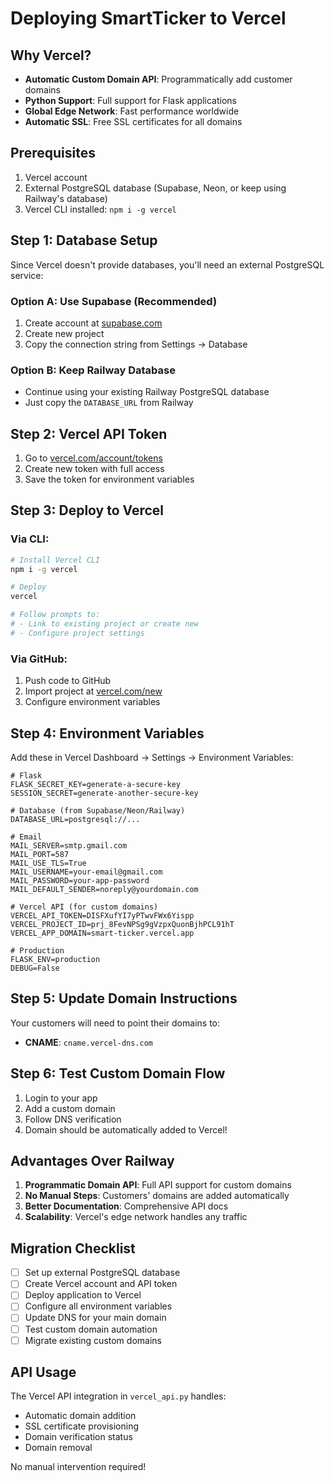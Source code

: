 # Deploying SmartTicker to Vercel

## Why Vercel?
- **Automatic Custom Domain API**: Programmatically add customer domains
- **Python Support**: Full support for Flask applications
- **Global Edge Network**: Fast performance worldwide
- **Automatic SSL**: Free SSL certificates for all domains

## Prerequisites
1. Vercel account
2. External PostgreSQL database (Supabase, Neon, or keep using Railway's database)
3. Vercel CLI installed: `npm i -g vercel`

## Step 1: Database Setup
Since Vercel doesn't provide databases, you'll need an external PostgreSQL service:

### Option A: Use Supabase (Recommended)
1. Create account at [supabase.com](https://supabase.com)
2. Create new project
3. Copy the connection string from Settings → Database

### Option B: Keep Railway Database
- Continue using your existing Railway PostgreSQL database
- Just copy the `DATABASE_URL` from Railway

## Step 2: Vercel API Token
1. Go to [vercel.com/account/tokens](https://vercel.com/account/tokens)
2. Create new token with full access
3. Save the token for environment variables

## Step 3: Deploy to Vercel

### Via CLI:
```bash
# Install Vercel CLI
npm i -g vercel

# Deploy
vercel

# Follow prompts to:
# - Link to existing project or create new
# - Configure project settings
```

### Via GitHub:
1. Push code to GitHub
2. Import project at [vercel.com/new](https://vercel.com/new)
3. Configure environment variables

## Step 4: Environment Variables
Add these in Vercel Dashboard → Settings → Environment Variables:

```env
# Flask
FLASK_SECRET_KEY=generate-a-secure-key
SESSION_SECRET=generate-another-secure-key

# Database (from Supabase/Neon/Railway)
DATABASE_URL=postgresql://...

# Email
MAIL_SERVER=smtp.gmail.com
MAIL_PORT=587
MAIL_USE_TLS=True
MAIL_USERNAME=your-email@gmail.com
MAIL_PASSWORD=your-app-password
MAIL_DEFAULT_SENDER=noreply@yourdomain.com

# Vercel API (for custom domains)
VERCEL_API_TOKEN=DISFXufYI7yPTwvFWx6Yispp
VERCEL_PROJECT_ID=prj_8FevNPSg9gVzpxQuonBjhPCL91hT
VERCEL_APP_DOMAIN=smart-ticker.vercel.app

# Production
FLASK_ENV=production
DEBUG=False
```

## Step 5: Update Domain Instructions
Your customers will need to point their domains to:
- **CNAME**: `cname.vercel-dns.com`

## Step 6: Test Custom Domain Flow
1. Login to your app
2. Add a custom domain
3. Follow DNS verification
4. Domain should be automatically added to Vercel!

## Advantages Over Railway
1. **Programmatic Domain API**: Full API support for custom domains
2. **No Manual Steps**: Customers' domains are added automatically
3. **Better Documentation**: Comprehensive API docs
4. **Scalability**: Vercel's edge network handles any traffic

## Migration Checklist
- [ ] Set up external PostgreSQL database
- [ ] Create Vercel account and API token
- [ ] Deploy application to Vercel
- [ ] Configure all environment variables
- [ ] Update DNS for your main domain
- [ ] Test custom domain automation
- [ ] Migrate existing custom domains

## API Usage
The Vercel API integration in `vercel_api.py` handles:
- Automatic domain addition
- SSL certificate provisioning
- Domain verification status
- Domain removal

No manual intervention required!